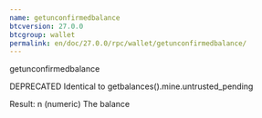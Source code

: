 ```yaml
---
name: getunconfirmedbalance
btcversion: 27.0.0
btcgroup: wallet
permalink: en/doc/27.0.0/rpc/wallet/getunconfirmedbalance/
---
```


getunconfirmedbalance

DEPRECATED
Identical to getbalances().mine.untrusted_pending

Result:
n    (numeric) The balance



